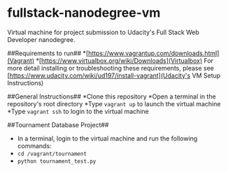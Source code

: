 fullstack-nanodegree-vm
=======================

Virtual machine for project submission to Udacity's Full Stack Web Developer nanodegree.

##Requirements to run##
*[https://www.vagrantup.com/downloads.html](Vagrant)
*[https://www.virtualbox.org/wiki/Downloads](Virtualbox)
For more detail installing or troubleshooting these requirements, please see [https://www.udacity.com/wiki/ud197/install-vagrant](Udacity's VM Setup Instructions)

##General Instructions##
*Clone this repository
*Open a terminal in the repository's root directory
*Type `vagrant up` to launch the virtual machine
*Type `vagrant ssh` to login to the virtual machine

##Tournament Database Project##
* In a terminal, login to the virtual machine and run the following commands:
* `cd /vagrant/tournament`
* `python tournament_test.py`
